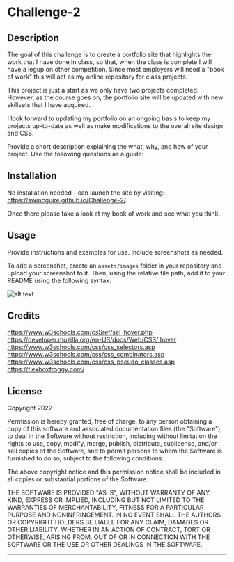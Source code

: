 # Challenge-2

## Description

The goal of this challenge is to create a portfolio site that highlights the work that I have done in class, so that, when the class is complete I will have a legup on other competition.  Since most employers will need a "book of work" this will act as my online repository for class projects.  

This project is just a start as we only have two projects completed.  However, as the course goes on, the portfolio site will be updated with new skillsets that I have acquired.

I look forward to updating my portfolio on an ongoing basis to keep my projects up-to-date as well as make modifications to the overall site design and CSS.

Provide a short description explaining the what, why, and how of your project. Use the following questions as a guide:

## Installation

No installation needed - can launch the site by visiting:  https://swmcguire.github.io/Challenge-2/.

Once there please take a look at my book of work and see what you think.

## Usage

Provide instructions and examples for use. Include screenshots as needed.

To add a screenshot, create an `assets/images` folder in your repository and upload your screenshot to it. Then, using the relative file path, add it to your README using the following syntax:

![alt text](assets/images/screenshot.png)

## Credits

https://www.w3schools.com/csSref/sel_hover.php
https://developer.mozilla.org/en-US/docs/Web/CSS/:hover
https://www.w3schools.com/css/css_selectors.asp
https://www.w3schools.com/css/css_combinators.asp
https://www.w3schools.com/css/css_pseudo_classes.asp
https://flexboxfroggy.com/

## License

Copyright 2022

Permission is hereby granted, free of charge, to any person obtaining a copy of this software and associated documentation files (the "Software"), to deal in the Software without restriction, including without limitation the rights to use, copy, modify, merge, publish, distribute, sublicense, and/or sell copies of the Software, and to permit persons to whom the Software is furnished to do so, subject to the following conditions:

The above copyright notice and this permission notice shall be included in all copies or substantial portions of the Software.

THE SOFTWARE IS PROVIDED "AS IS", WITHOUT WARRANTY OF ANY KIND, EXPRESS OR IMPLIED, INCLUDING BUT NOT LIMITED TO THE WARRANTIES OF MERCHANTABILITY, FITNESS FOR A PARTICULAR PURPOSE AND NONINFRINGEMENT. IN NO EVENT SHALL THE AUTHORS OR COPYRIGHT HOLDERS BE LIABLE FOR ANY CLAIM, DAMAGES OR OTHER LIABILITY, WHETHER IN AN ACTION OF CONTRACT, TORT OR OTHERWISE, ARISING FROM, OUT OF OR IN CONNECTION WITH THE SOFTWARE OR THE USE OR OTHER DEALINGS IN THE SOFTWARE.

---

